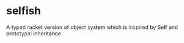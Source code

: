 # selfish
A typed racket version of object system which is inspired by Self and prototypal inheritance
